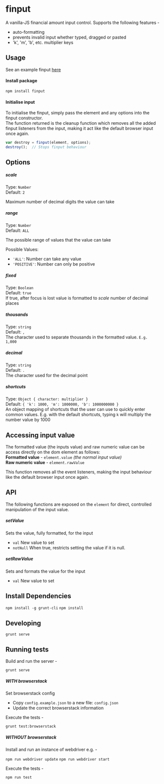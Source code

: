 finput
======

A vanilla-JS financial amount input control. Supports the following features -

* auto-formatting
* prevents invalid input whether typed, dragged or pasted
* 'k', 'm', 'b', etc. multiplier keys

Usage
-----
See an example finput [here](http://scottlogic.github.io/finput)

#### Install package
`npm install finput`

#### Initialise input
To initialise the finput, simply pass the element and any options into the finput constructor.  
The function returned is the cleanup function which removes all the added finput listeners from the input,
making it act like the default browser input once again.

```javascript
var destroy = finput(element, options);
destroy();  // Stops finput behaviour
```

Options
-----

##### scale
Type: `Number`  
Default: `2`

Maximum number of decimal digits the value can take

##### range
Type: `Number`  
Default: `ALL`

The possible range of values that the value can take

Possible Values:  
- `'ALL'`: Number can take any value  
- `'POSITIVE'`: Number can only be positive

##### fixed
Type: `Boolean`  
Default: `true`  
If true, after focus is lost value is formatted to *scale* number of decimal places

##### thousands
Type: `string`  
Default: `,`  
The character used to separate thousands in the formatted value.
`E.g. 1,000`

##### decimal
Type: `string`  
Default: `.`  
The character used for the decimal point

##### shortcuts
Type: `Object { character: multiplier }`  
Default: `{
  'k': 1000,
  'm': 1000000,
  'b': 1000000000
}`  
An object mapping of shortcuts that the user can use to quickly enter common values.
E.g. with the default shortcuts, typing `k` will multiply the number value by 1000


Accessing input value
---------------------

The formatted value (the inputs value) and raw numeric value can be access directly on the dom element
as follows:  
**Formatted value** - `element.value` _(the normal input value)_  
**Raw numeric value** - `element.rawValue`


This function removes all the event listeners, making the input behaviour like the default browser
input once again.

API
--------------------

The following functions are exposed on the `element` for direct, controlled manipulation of the input value.

##### setValue
Sets the value, fully formatted, for the input
 * `val` New value to set
 * `notNull` When true, restricts setting the value if it is null.

##### setRawValue
Sets and formats the value for the input
 * `val` New value to set

Install Dependencies
--------------------

`npm install -g grunt-cli`
`npm install`

Developing
----------

`grunt serve`

Running tests
-------------

Build and run the server -

`grunt serve`

##### WITH browserstack

Set browserstack config

- Copy `config.example.json` to a new file: `config.json`
- Update the correct browserstack information

Execute the tests -

`grunt test:browserstack`

##### WITHOUT browserstack

Install and run an instance of webdriver e.g. -

`npm run webdriver update`
`npm run webdriver start`

Execute the tests -

`npm run test`

